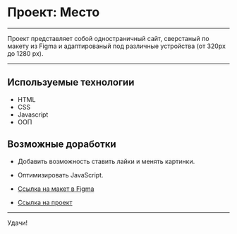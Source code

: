 # Проект: Место

---

Проект представляет собой одностраничный сайт, сверстаный по макету из Figma и адаптированый под различные устройства (от 320px до 1280 px).

---

## Используемые технологии
* HTML
* CSS
* Javascript
* ООП

## Возможные доработки
* Добавить возможность ставить лайки и менять картинки.
* Оптимизировать JavaScript.



* [Ссылка на макет в Figma](https://www.figma.com/file/2cn9N9jSkmxD84oJik7xL7/JavaScript.-Sprint-4?node-id=0%3A1)

* [Ссылка на проект](https://magafoster.github.io/mesto/index.html)

---

Удачи!
